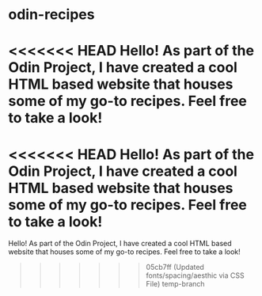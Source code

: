 # odin-recipes
<<<<<<< HEAD
Hello! As part of the Odin Project, I have created a cool HTML based website that houses some of my go-to recipes. Feel free to take a look!
=======
<<<<<<< HEAD
Hello! As part of the Odin Project, I have created a cool HTML based website that houses some of my go-to recipes. Feel free to take a look!
=======
Hello! As part of the Odin Project, I have created a cool HTML based website that houses some of my go-to recipes. Feel free to take a look!
>>>>>>> 05cb7ff (Updated fonts/spacing/aesthic via CSS File)
>>>>>>> temp-branch
